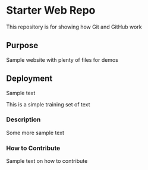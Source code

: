 # Starter Web Repo

This repository is for showing how Git and GitHub work

## Purpose

Sample website with plenty of files for demos

## Deployment 
Sample text 

This is a simple training set of text
### Description
Some more sample text

### How to Contribute 

Sample text on how to contribute